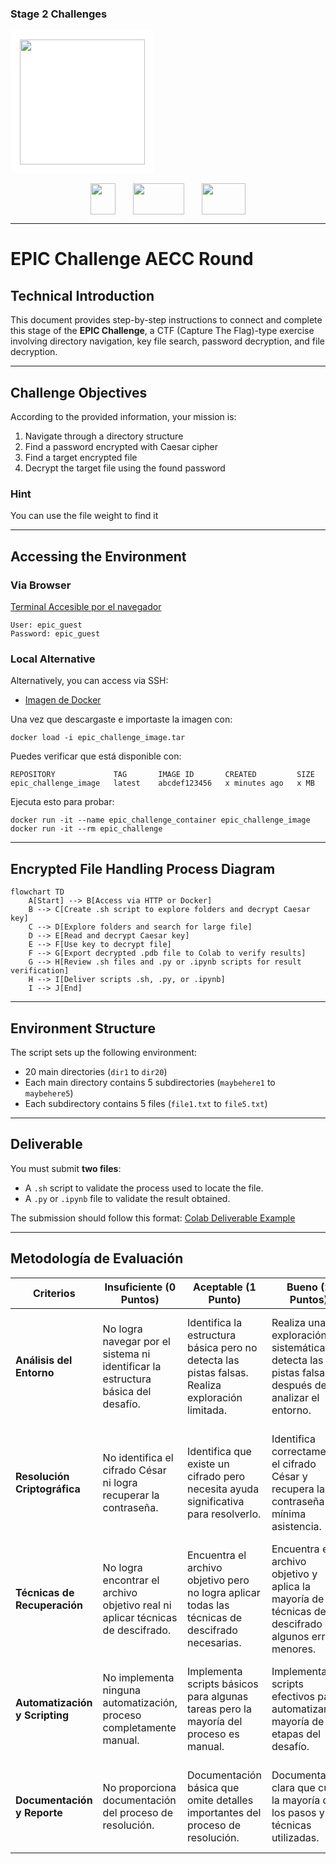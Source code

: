 ### Stage 2 Challenges
<div align="center" style="background-color: white; padding: 15px; border-radius: 8px; display: inline-block; margin: 0 auto;">
  <img src="https://ciencialatitud0.github.io/EPIC_5/images/uide.png" width="200">
</div>

<div align="center" style="margin-top: 15px;">
  <img src="https://s3.dualstack.us-east-2.amazonaws.com/pythondotorg-assets/media/community/logos/python-logo-only.png" width="40" height="50" style="margin: 0 12px; vertical-align: middle;">
  <img src="https://upload.wikimedia.org/wikipedia/commons/thumb/d/d0/Google_Colaboratory_SVG_Logo.svg/960px-Google_Colaboratory_SVG_Logo.svg.png" width="82" height="50" style="margin: 0 12px; vertical-align: middle;">
  <img src="https://d33wubrfki0l68.cloudfront.net/45825999a370278a2d392daafce3e7a95de0fff2/3bada/img/logo/svg/full_colored_light.svg" width="70" height="50" style="margin: 0 12px; vertical-align: middle;">
</div>

---

# EPIC Challenge AECC Round

## Technical Introduction

This document provides step-by-step instructions to connect and complete this stage of the **EPIC Challenge**, a CTF (Capture The Flag)-type exercise involving directory navigation, key file search, password decryption, and file decryption.

---

## Challenge Objectives

According to the provided information, your mission is:

1. Navigate through a directory structure
2. Find a password encrypted with Caesar cipher
3. Find a target encrypted file
4. Decrypt the target file using the found password

###  Hint 
You can use the file weight to find it

---

## Accessing the Environment

### Via Browser

[Terminal Accesible por el navegador](http://shortline.proxy.rlwy.net:53282/)

```
User: epic_guest  
Password: epic_guest
```

### Local Alternative

Alternatively, you can access via SSH:

* [Imagen de Docker](https://drive.google.com/drive/u/0/folders/1gY8ZtA_0j8u8SzFG6WW-2v7EmTt2oMSS)

Una vez que descargaste e importaste la imagen con:

```
docker load -i epic_challenge_image.tar
```

Puedes verificar que está disponible con:

```
REPOSITORY             TAG       IMAGE ID       CREATED         SIZE
epic_challenge_image   latest    abcdef123456   x minutes ago   x MB
```

Ejecuta esto para probar:

```
docker run -it --name epic_challenge_container epic_challenge_image
docker run -it --rm epic_challenge
```

---

## Encrypted File Handling Process Diagram

```mermaid
flowchart TD
    A[Start] --> B[Access via HTTP or Docker]
    B --> C[Create .sh script to explore folders and decrypt Caesar key]
    C --> D[Explore folders and search for large file]
    D --> E[Read and decrypt Caesar key]
    E --> F[Use key to decrypt file]
    F --> G[Export decrypted .pdb file to Colab to verify results]
    G --> H[Review .sh files and .py or .ipynb scripts for result verification]
    H --> I[Deliver scripts .sh, .py, or .ipynb]
    I --> J[End]
```

---

## Environment Structure

The script sets up the following environment:

* 20 main directories (`dir1` to `dir20`)
* Each main directory contains 5 subdirectories (`maybehere1` to `maybehere5`)
* Each subdirectory contains 5 files (`file1.txt` to `file5.txt`)

---

## Deliverable

You must submit **two files**:

* A `.sh` script to validate the process used to locate the file.
* A `.py` or `.ipynb` file to validate the result obtained.

The submission should follow this format:
[Colab Deliverable Example](https://colab.research.google.com/drive/1AG0d2z8kajN1Y8asFLcHd6FqHbgoRZf3?usp=sharing)

---

## Metodología de Evaluación

| **Criterios** | **Insuficiente (0 Puntos)** | **Aceptable (1 Punto)** | **Bueno (2 Puntos)** | **Excelente (3 Puntos)** | **Peso** |
|---------------|------------------------------|--------------------------|------------------------|---------------------------|----------|
| **Análisis del Entorno** | No logra navegar por el sistema ni identificar la estructura básica del desafío. | Identifica la estructura básica pero no detecta las pistas falsas. Realiza exploración limitada. | Realiza una exploración sistemática y detecta las pistas falsas después de analizar el entorno. | Análisis exhaustivo del entorno, rápida identificación de pistas verdaderas y falsas, documentación completa del proceso. | 20% |
| **Resolución Criptográfica** | No identifica el cifrado César ni logra recuperar la contraseña. | Identifica que existe un cifrado pero necesita ayuda significativa para resolverlo. | Identifica correctamente el cifrado César y recupera la contraseña con mínima asistencia. | Identifica inmediatamente el cifrado César, determina el desplazamiento correcto y recupera la contraseña de forma autónoma. | 25% |
| **Técnicas de Recuperación** | No logra encontrar el archivo objetivo real ni aplicar técnicas de descifrado. | Encuentra el archivo objetivo pero no logra aplicar todas las técnicas de descifrado necesarias. | Encuentra el archivo objetivo y aplica la mayoría de las técnicas de descifrado con algunos errores menores. | Encuentra el archivo objetivo rápidamente y aplica todas las técnicas de descifrado (AES y múltiples descompresiones) correctamente. | 30% |
| **Automatización y Scripting** | No implementa ninguna automatización, proceso completamente manual. | Implementa scripts básicos para algunas tareas pero la mayoría del proceso es manual. | Implementa scripts efectivos para automatizar la mayoría de las etapas del desafío. | Desarrolla un sistema de scripts completo que automatiza todo el proceso de principio a fin con manejo de errores. | 15% |
| **Documentación y Reporte** | No proporciona documentación del proceso de resolución. | Documentación básica que omite detalles importantes del proceso de resolución. | Documentación clara que cubre la mayoría de los pasos y técnicas utilizadas. | Documentación exhaustiva, bien estructurada, con explicaciones detalladas de cada técnica y decisión tomada. | 10% |
